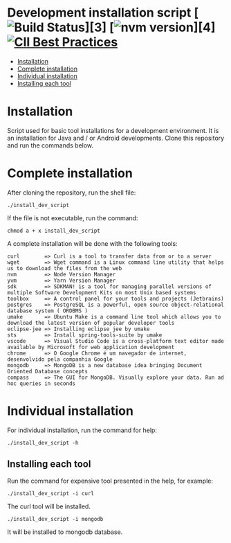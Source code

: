 # Development installation script [![Build Status](https://travis-ci.org/danielso2007/development_installation_script?branch=master)][3] [![nvm version](https://img.shields.io/badge/version-v0.0.0-yellow.svg)][4] [![CII Best Practices](https://bestpractices.coreinfrastructure.org/projects/684/badge)](https://bestpractices.coreinfrastructure.org/projects/684)

- [Installation](#installation)
- [Complete installation](#complete-installation)
- [Individual installation](#individual-installation)
 - [Installing each tool](#installing-each-tool)


# Installation

Script used for basic tool installations for a development environment.
It is an installation for Java and / or Android developments.
Clone this repository and run the commands below.

# Complete installation

After cloning the repository, run the shell file:
```shell
./install_dev_script
```
If the file is not executable, run the command:
```shell
chmod a + x install_dev_script
```
A complete installation will be done with the following tools:
```
curl        => Curl is a tool to transfer data from or to a server
wget        => Wget command is a Linux command line utility that helps us to download the files from the web
nvm         => Node Version Manager
yvm         => Yarn Version Manager
sdk         => SDKMAN! is a tool for managing parallel versions of multiple Software Development Kits on most Unix based systems
toolbox     => A control panel for your tools and projects (Jetbrains)
postgres    => PostgreSQL is a powerful, open source object-relational database system ( ORDBMS )
umake       => Ubuntu Make is a command line tool which allows you to download the latest version of popular developer tools
eclipse-jee => Installing eclipse jee by umake
sts         => Install spring-tools-suite by umake
vscode      => Visual Studio Code is a cross-platform text editor made available by Microsoft for web application development
chrome      => O Google Chrome é um navegador de internet, desenvolvido pela companhia Google
mongodb     => MongoDB is a new database idea bringing Document Oriented Database concepts
compass     => The GUI for MongoDB. Visually explore your data. Run ad hoc queries in seconds
```

# Individual installation

For individual installation, run the command for help:
```shell
./install_dev_script -h
```

## Installing each tool

Run the command for expensive tool presented in the help, for example:
```shell
./install_dev_script -i curl
```
The curl tool will be installed.
```shell
./install_dev_script -i mongodb
```
It will be installed to mongodb database.